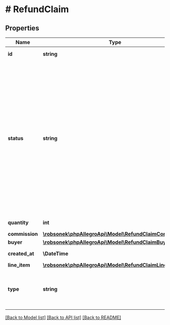 # # RefundClaim

## Properties

Name | Type | Description | Notes
------------ | ------------- | ------------- | -------------
**id** | **string** | ID of the returned refund application. | [optional]
**status** | **string** | Status of the returned refund application. - &#x60;IN_PROGRESS&#x60; - the application is being processed or awaits user or admin action. - &#x60;WAITING_FOR_PAYMENT_REFUND&#x60; - the application is being processed and awaits payment refund to buyer. - &#x60;GRANTED&#x60; - the application was accepted and a commission refund was granted as requested,   or the application was rejected and the seller successfully appealed. - &#x60;REJECTED&#x60; - the application was rejected and no commission was refunded. - &#x60;REJECTED_AFTER_APPEAL&#x60; - the application was initially rejected and the seller unsuccessfully appealed. - &#x60;CANCELLED&#x60; - the application was cancelled by the seller. - &#x60;APPEALED&#x60; - the application was rejected and the seller appealed, but the appeal has not yet finished processing. | [optional]
**quantity** | **int** | Quantity of product for which the seller filed the refund application. | [optional]
**commission** | [**\robsonek\phpAllegroApi\Model\RefundClaimCommission**](RefundClaimCommission.md) |  | [optional]
**buyer** | [**\robsonek\phpAllegroApi\Model\RefundClaimBuyer**](RefundClaimBuyer.md) |  | [optional]
**created_at** | **\DateTime** | Date when the refund application was created. | [optional]
**line_item** | [**\robsonek\phpAllegroApi\Model\RefundClaimLineItem**](RefundClaimLineItem.md) |  | [optional]
**type** | **string** | Type of commission refund application. - &#x60;MANUAL&#x60; - the application was created manually by the seller. - &#x60;AUTOMATIC&#x60; - the application was created automatically. | [optional]

[[Back to Model list]](../../README.md#models) [[Back to API list]](../../README.md#endpoints) [[Back to README]](../../README.md)
